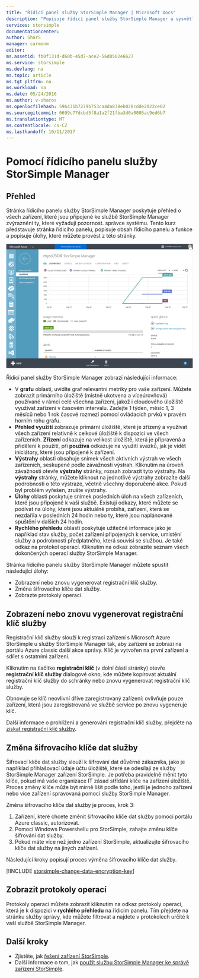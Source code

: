 ```yaml
---
title: "Řídicí panel služby StorSimple Manager | Microsoft Docs"
description: "Popisuje řídicí panel služby StorSimple Manager a vysvětluje, jak použít jej k monitorování stavu vašeho řešení StorSimple."
services: storsimple
documentationcenter: 
author: SharS
manager: carmonm
editor: 
ms.assetid: fb0f131d-d60b-45d7-ace2-56d0502e6627
ms.service: storsimple
ms.devlang: na
ms.topic: article
ms.tgt_pltfrm: na
ms.workload: na
ms.date: 05/24/2016
ms.author: v-sharos
ms.openlocfilehash: 596431b7279b753ca4da838eb028cdde2022ce02
ms.sourcegitcommit: 6699c77dcbd5f8a1a2f21fba3d0a0005ac9ed6b7
ms.translationtype: MT
ms.contentlocale: cs-CZ
ms.lasthandoff: 10/11/2017
---
```

# <a name="use-the-storsimple-manager-service-dashboard"></a>Pomocí řídicího panelu služby StorSimple Manager
## <a name="overview"></a>Přehled
Stránka řídicího panelu služby StorSimple Manager poskytuje přehled o všech zařízení, které jsou připojené ke službě StorSimple Manager zvýraznění ty, které vyžadují pozornost. správce systému. Tento kurz představuje stránka řídicího panelu, popisuje obsah řídicího panelu a funkce a popisuje úlohy, které můžete provést z této stránky.

![Řídicí panel služby](./media/storsimple-service-dashboard/HCS_ServiceDashboard.png)

Řídicí panel služby StorSimple Manager zobrazí následující informace:

* V **grafu** oblasti, uvidíte graf relevantní metriky pro vaše zařízení. Můžete zobrazit primárního úložiště (místně ukotvena a víceúrovňová) používané v rámci celé všechna zařízení, jakož i cloudového úložiště využívat zařízení v časovém intervalu. Zadejte 1 týden, měsíc 1, 3 měsíců nebo 1 rok časové rozmezí pomocí ovládacích prvků v pravém horním rohu grafu.
* **Přehled využití** zobrazuje primární úložiště, které je zřízený a využívat všech zařízení relativně k celkové úložiště k dispozici ve všech zařízeních. **Zřízení** odkazuje na velikost úložiště, která je připravená a přidělení k použití, při **používá** odkazuje na využití svazků, jak je vidět iniciátory, které jsou připojené k zařízení.
* **Výstrahy** oblasti obsahuje snímek všech aktivních výstrah ve všech zařízeních, seskupené podle závažnosti výstrah. Kliknutím na úroveň závažnosti otevře **výstrahy** stránky, rozsah zobrazit tyto výstrahy. Na **výstrahy** stránky, můžete kliknout na jednotlivé výstrahy zobrazíte další podrobnosti o této výstraze, včetně všechny doporučené akce. Pokud byl problém vyřešen, zrušte výstrahy.
* **Úlohy** oblasti poskytuje snímek posledních úloh na všech zařízeních, které jsou připojené k vaší službě. Existují odkazy, které můžete se podívat na úlohy, které jsou aktuálně probíhá, zařízení, která se nezdařila v posledních 24 hodin nebo ty, které jsou naplánované spuštění v dalších 24 hodin.
* **Rychlého přehledu** oblasti poskytuje užitečné informace jako je například stav služby, počet zařízení připojených k service, umístění služby a podrobnosti předplatného, která souvisí se službou. Je také odkaz na protokol operací. Kliknutím na odkaz zobrazíte seznam všech dokončených operací služby StorSimple Manager.

Stránka řídicího panelu služby StorSimple Manager můžete spustit následující úlohy:

* Zobrazení nebo znovu vygenerovat registrační klíč služby.
* Změna šifrovacího klíče dat služby.
* Zobrazte protokoly operací.

## <a name="view-or-regenerate-the-service-registration-key"></a>Zobrazení nebo znovu vygenerovat registrační klíč služby
Registrační klíč služby slouží k registraci zařízení s Microsoft Azure StorSimple u služby StorSimple Manager tak, aby zařízení se zobrazí na portálu Azure classic další akce správy. Klíč je vytvořen na první zařízení a sdílet s ostatními zařízení.

Kliknutím na tlačítko **registrační klíč** (v dolní části stránky) otevře **registrační klíč služby** dialogové okno, kde můžete kopírovat aktuální registrační klíč služby do schránky nebo znovu vygenerovat registrační klíč služby.

Obnovuje se klíč neovlivní dříve zaregistrovaný zařízení: ovlivňuje pouze zařízení, která jsou zaregistrovaná ve službě service po znovu vygeneruje klíč.

Další informace o prohlížení a generování registrační klíč služby, přejděte na [získat registrační klíč služby](storsimple-manage-service.md#get-the-service-registration-key).

## <a name="change-the-service-data-encryption-key"></a>Změna šifrovacího klíče dat služby
Šifrovací klíče dat služby slouží k šifrování dat důvěrné zákazníka, jako je například přihlašovací údaje účtu úložiště, které se odesílají ze služby StorSimple Manager zařízení StorSimple. Je potřeba pravidelně měnit tyto klíče, pokud má vaše organizace IT zásad střídání klíče na zařízení úložiště. Proces změny klíče může být mírně lišit podle toho, jestli je jednoho zařízení nebo více zařízení spravovaná pomocí služby StorSimple Manager.

Změna šifrovacího klíče dat služby je proces, krok 3:

1. Zařízení, které chcete změnit šifrovacího klíče dat služby pomocí portálu Azure classic, autorizovat.
2. Pomocí Windows Powershellu pro StorSimple, zahajte změnu klíče šifrování dat služby.
3. Pokud máte více než jedno zařízení StorSimple, aktualizujte šifrovacího klíče dat služby na jiných zařízení.

Následující kroky popisují proces výměna šifrovacího klíče dat služby.

[!INCLUDE [storsimple-change-data-encryption-key](../../includes/storsimple-change-data-encryption-key.md)]

## <a name="view-the-operations-logs"></a>Zobrazit protokoly operací
Protokoly operací můžete zobrazit kliknutím na odkaz protokoly operaci, která je k dispozici v **rychlého přehledu** na řídicím panelu. Tím přejdete na stránku služby správy, kde můžete filtrovat a najdete v protokolech určité k vaší službě StorSimple Manager.

## <a name="next-steps"></a>Další kroky
* Zjistěte, jak [řešení zařízení StorSimple](storsimple-troubleshoot-operational-device.md).
* Další informace o tom, jak [použít službu StorSimple Manager ke správě zařízení StorSimple](storsimple-manager-service-administration.md).

